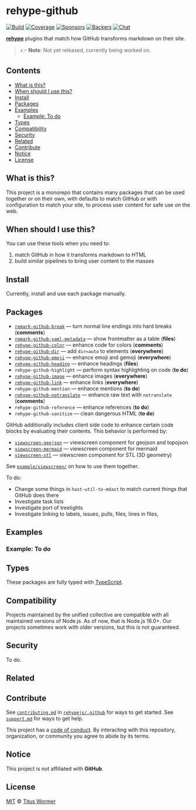 # rehype-github

[![Build][build-badge]][build]
[![Coverage][coverage-badge]][coverage]
[![Sponsors][sponsors-badge]][collective]
[![Backers][backers-badge]][collective]
[![Chat][chat-badge]][chat]

**[rehype][]** plugins that match how GitHub transforms markdown on their site.

> 👉 **Note**: Not yet released, currently being worked on.

## Contents

*   [What is this?](#what-is-this)
*   [When should I use this?](#when-should-i-use-this)
*   [Install](#install)
*   [Packages](#packages)
*   [Examples](#examples)
    *   [Example: To do](#example-to-do)
*   [Types](#types)
*   [Compatibility](#compatibility)
*   [Security](#security)
*   [Related](#related)
*   [Contribute](#contribute)
*   [Notice](#notice)
*   [License](#license)

## What is this?

This project is a monorepo that contains many packages that can be used
together or on their own, with defaults to match GitHub or with configuration
to match your site, to process user content for safe use on the web.

## When should I use this?

You can use these tools when you need to:

1.  match GitHub in how it transforms markdown to HTML
2.  build similar pipelines to bring user content to the masses

## Install

Currently, install and use each package manually.

## Packages

*   [`remark-github-break`](packages/break/)
    — turn normal line endings into hard breaks (**comments**)
*   [`remark-github-yaml-metadata`](packages/yaml-metadata/)
    — show frontmatter as a table (**files**)
*   [`rehype-github-color`](packages/color/)
    — enhance code for colors (**comments**)
*   [`rehype-github-dir`](packages/dir/)
    — add `dir=auto` to elements (**everywhere**)
*   [`rehype-github-emoji`](packages/emoji/)
    — enhance emoji and gemoji (**everywhere**)
*   [`rehype-github-heading`](packages/heading/)
    — enhance headings (**files**)
*   `rehype-github-highlight`
    — perform syntax highlighting on code (**to do**)
*   [`rehype-github-image`](packages/image/)
    — enhance images (**everywhere**)
*   [`rehype-github-link`](packages/link/)
    — enhance links (**everywhere**)
*   `rehype-github-mention`
    — enhance mentions (**to do**)
*   [`rehype-github-notranslate`](packages/notranslate/)
    — enhance raw text with `notranslate` (**comments**)
*   `rehype-github-reference`
    — enhance references (**to do**)
*   `rehype-github-sanitize`
    — clean dangerous HTML (**to do**)

GitHub additionally includes client side code to enhance certain code blocks
by evaluating their contents.
This behavior is performed by:

*   [`viewscreen-geojson`](packages/viewscreen-geojson/)
    — viewscreen component for geojson and topojson
*   [`viewscreen-mermaid`](packages/viewscreen-mermaid/)
    — viewscreen component for mermaid
*   [`viewscreen-stl`](packages/viewscreen-stl/)
    — viewscreen component for STL (3D geometry)

See [`example/viewscreen/`](example/viewscreen/) on how to use them together.

To do:

*   Change some things in `hast-util-to-mdast` to match current things
    that GitHub does there
*   Investigate task lists
*   Investigate port of treelights
*   Investigate linking to labels, issues, pulls, files, lines in files,

## Examples

### Example: To do

## Types

These packages are fully typed with [TypeScript][].

## Compatibility

Projects maintained by the unified collective are compatible with all maintained
versions of Node.js.
As of now, that is Node.js 16.0+.
Our projects sometimes work with older versions, but this is not guaranteed.

## Security

To do.

## Related

## Contribute

See [`contributing.md`][contributing] in [`rehypejs/.github`][health] for
ways to get started.
See [`support.md`][support] for ways to get help.

This project has a [code of conduct][coc].
By interacting with this repository, organization, or community you agree to
abide by its terms.

## Notice

This project is not affiliated with **GitHub**.

## License

[MIT][license] © [Titus Wormer][author]

<!-- Definitions -->

[build-badge]: https://github.com/rehypejs/rehype-github/workflows/main/badge.svg

[build]: https://github.com/rehypejs/rehype-github/actions

[coverage-badge]: https://img.shields.io/codecov/c/github/rehypejs/rehype-github.svg

[coverage]: https://codecov.io/github/rehypejs/rehype-github

[sponsors-badge]: https://opencollective.com/unified/sponsors/badge.svg

[backers-badge]: https://opencollective.com/unified/backers/badge.svg

[collective]: https://opencollective.com/unified

[chat-badge]: https://img.shields.io/badge/chat-discussions-success.svg

[chat]: https://github.com/rehypejs/rehype/discussions

[typescript]: https://www.typescriptlang.org

[license]: license

[author]: https://wooorm.com

[health]: https://github.com/rehypejs/.github

[contributing]: https://github.com/rehypejs/.github/blob/main/contributing.md

[support]: https://github.com/rehypejs/.github/blob/main/support.md

[coc]: https://github.com/rehypejs/.github/blob/main/code-of-conduct.md

[rehype]: https://github.com/rehypejs/rehype
